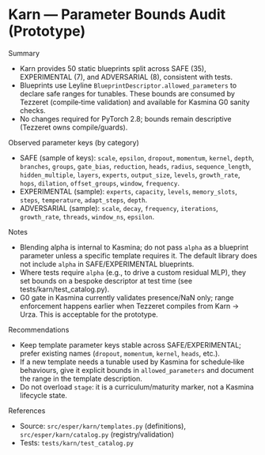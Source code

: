# Karn — Parameter Bounds Audit (Prototype)

Summary
- Karn provides 50 static blueprints split across SAFE (35), EXPERIMENTAL (7), and ADVERSARIAL (8), consistent with tests.
- Blueprints use Leyline `BlueprintDescriptor.allowed_parameters` to declare safe ranges for tunables. These bounds are consumed by Tezzeret (compile‑time validation) and available for Kasmina G0 sanity checks.
- No changes required for PyTorch 2.8; bounds remain descriptive (Tezzeret owns compile/guards).

Observed parameter keys (by category)
- SAFE (sample of keys): `scale`, `epsilon`, `dropout`, `momentum`, `kernel`, `depth`, `branches`, `groups`, `gate_bias`, `reduction`, `heads`, `radius`, `sequence_length`, `hidden_multiple`, `layers`, `experts`, `output_size`, `levels`, `growth_rate`, `hops`, `dilation`, `offset_groups`, `window`, `frequency`.
- EXPERIMENTAL (sample): `experts`, `capacity`, `levels`, `memory_slots`, `steps`, `temperature`, `adapt_steps`, `depth`.
- ADVERSARIAL (sample): `scale`, `decay`, `frequency`, `iterations`, `growth_rate`, `threads`, `window_ns`, `epsilon`.

Notes
- Blending alpha is internal to Kasmina; do not pass `alpha` as a blueprint parameter unless a specific template requires it. The default library does not include `alpha` in SAFE/EXPERIMENTAL blueprints.
- Where tests require `alpha` (e.g., to drive a custom residual MLP), they set bounds on a bespoke descriptor at test time (see tests/karn/test_catalog.py).
- G0 gate in Kasmina currently validates presence/NaN only; range enforcement happens earlier when Tezzeret compiles from Karn → Urza. This is acceptable for the prototype.

Recommendations
- Keep template parameter keys stable across SAFE/EXPERIMENTAL; prefer existing names (`dropout`, `momentum`, `kernel`, `heads`, etc.).
- If a new template needs a tunable used by Kasmina for schedule‑like behaviours, give it explicit bounds in `allowed_parameters` and document the range in the template description.
- Do not overload `stage`: it is a curriculum/maturity marker, not a Kasmina lifecycle state.

References
- Source: `src/esper/karn/templates.py` (definitions), `src/esper/karn/catalog.py` (registry/validation)
- Tests: `tests/karn/test_catalog.py`
